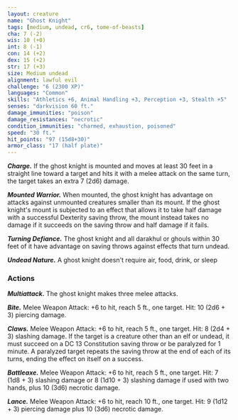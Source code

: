 ```yaml
---
layout: creature
name: "Ghost Knight"
tags: [medium, undead, cr6, tome-of-beasts]
cha: 7 (-2)
wis: 10 (+0)
int: 8 (-1)
con: 14 (+2)
dex: 15 (+2)
str: 17 (+3)
size: Medium undead
alignment: lawful evil
challenge: "6 (2300 XP)"
languages: "Common"
skills: "Athletics +6, Animal Handling +3, Perception +3, Stealth +5"
senses: "darkvision 60 ft."
damage_immunities: "poison"
damage_resistances: "necrotic"
condition_immunities: "charmed, exhaustion, poisoned"
speed: "30 ft."
hit_points: "97 (15d8+30)"
armor_class: "17 (half plate)"
---
```


***Charge.*** If the ghost knight is mounted and moves at least 30 feet in a straight line toward a target and hits it with a melee attack on the same turn, the target takes an extra 7 (2d6) damage.

***Mounted Warrior.*** When mounted, the ghost knight has advantage on attacks against unmounted creatures smaller than its mount. If the ghost knight's mount is subjected to an effect that allows it to take half damage with a successful Dexterity saving throw, the mount instead takes no damage if it succeeds on the saving throw and half damage if it fails.

***Turning Defiance.*** The ghost knight and all darakhul or ghouls within 30 feet of it have advantage on saving throws against effects that turn undead.

***Undead Nature.*** A ghost knight doesn't require air, food, drink, or sleep

### Actions

***Multiattack.*** The ghost knight makes three melee attacks.

***Bite.*** Melee Weapon Attack: +6 to hit, reach 5 ft., one target. Hit: 10 (2d6 + 3) piercing damage.

***Claws.*** Melee Weapon Attack: +6 to hit, reach 5 ft., one target. Hit: 8 (2d4 + 3) slashing damage. If the target is a creature other than an elf or undead, it must succeed on a DC 13 Constitution saving throw or be paralyzed for 1 minute. A paralyzed target repeats the saving throw at the end of each of its turns, ending the effect on itself on a success.

***Battleaxe.*** Melee Weapon Attack: +6 to hit, reach 5 ft., one target. Hit: 7 (1d8 + 3) slashing damage or 8 (1d10 + 3) slashing damage if used with two hands, plus 10 (3d6) necrotic damage.

***Lance.*** Melee Weapon Attack: +6 to hit, reach 10 ft., one target. Hit: 9 (1d12 + 3) piercing damage plus 10 (3d6) necrotic damage.

